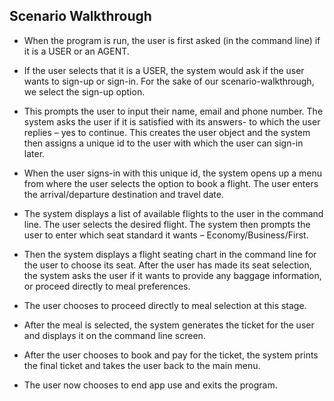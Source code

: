 ## Scenario Walkthrough

- When the program is run, the user is first asked (in the command line) if it is a USER or an AGENT.


- If the user selects that it is a USER, the system would ask if the user wants to sign-up or sign-in. For the sake of our scenario-walkthrough, we select the sign-up option.


- This prompts the user to input their name, email and phone number. The system asks the user if it is satisfied with its answers- to which the user replies – yes to continue. This creates the user object and the system then assigns a unique id to the user with which the user can sign-in later.


- When the user signs-in with this unique id, the system opens up a menu from where the user selects the option to book a flight. The user enters the arrival/departure destination and travel date.


- The system displays a list of available flights to the user in the command line. The user selects the desired flight. The system then prompts the user to enter which seat standard it wants – Economy/Business/First.


- Then the system displays a flight seating chart in the command line for the user to choose its seat. After the user has made its seat selection, the system asks the user if it wants to provide any baggage information, or proceed directly to meal preferences.


- The user chooses to proceed directly to meal selection at this stage.


- After the meal is selected, the system generates the ticket for the user and displays it on the command line screen.


- After the user chooses to book and pay for the ticket, the system prints the final ticket and takes the user back to the main menu.


- The user now chooses to end app use and exits the program.